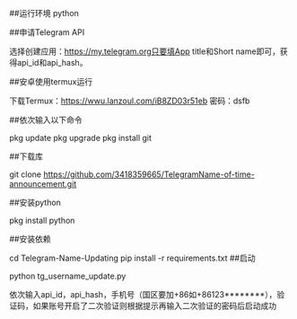 ##运行环境
python

##申请Telegram API

选择创建应用：https://my.telegram.org只要填App title和Short name即可，获得api_id和api_hash。

##安卓使用termux运行

下载Termux：https://wwu.lanzoul.com/iB8ZD03r51eb
密码：dsfb

##依次输入以下命令

pkg update
pkg upgrade
pkg install git

##下载库

git clone https://github.com/3418359665/TelegramName-of-time-announcement.git

##安装python

pkg install python

##安装依赖

cd Telegram-Name-Updating
pip install -r requirements.txt
##启动

python tg_username_update.py

依次输入api_id，api_hash，手机号（国区要加+86如+86123********），验证码，如果账号开启了二次验证则根据提示再输入二次验证的密码后启动成功

